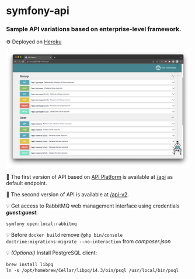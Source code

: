 # symfony-api

### Sample API variations based on enterprise-level framework.

⚙️ Deployed on <a href="https://oleksiivelychkosymfonyapi.herokuapp.com">Heroku</a>

![API Platform](public/screens/api-platform.png)

📌 The first version of API based on <a href="https://api-platform.com/">API Platform</a>
is available at <a href="https://oleksiivelychkosymfonyapi.herokuapp.com/api">/api</a> as default endpoint.

📌 The second version of API is available at <a href="https://oleksiivelychkosymfonyapi.herokuapp.com/api-v2">/api-v2</a>.

💡 Get access to RabbitMQ web management interface using credentials **_guest:guest_**:
```
symfony open:local:rabbitmq
```

💡 Before `docker build` remove `@php bin/console doctrine:migrations:migrate --no-interaction` from _composer.json_

💡 _(Optional)_ Install PostgreSQL client:
```
brew install libpq
ln -s /opt/homebrew/Cellar/libpq/14.3/bin/psql /usr/local/bin/psql
```

